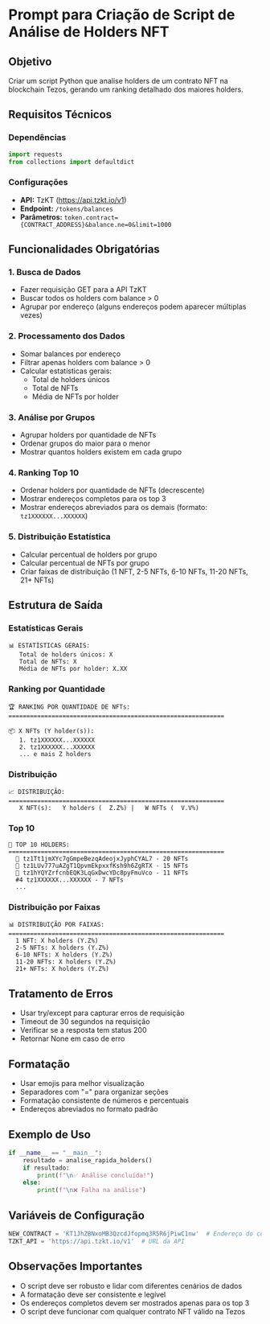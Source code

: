 # Prompt para Criação de Script de Análise de Holders NFT

## Objetivo
Criar um script Python que analise holders de um contrato NFT na blockchain Tezos, gerando um ranking detalhado dos maiores holders.

## Requisitos Técnicos

### Dependências
```python
import requests
from collections import defaultdict
```

### Configurações
- **API:** TzKT (https://api.tzkt.io/v1)
- **Endpoint:** `/tokens/balances`
- **Parâmetros:** `token.contract={CONTRACT_ADDRESS}&balance.ne=0&limit=1000`

## Funcionalidades Obrigatórias

### 1. Busca de Dados
- Fazer requisição GET para a API TzKT
- Buscar todos os holders com balance > 0
- Agrupar por endereço (alguns endereços podem aparecer múltiplas vezes)

### 2. Processamento dos Dados
- Somar balances por endereço
- Filtrar apenas holders com balance > 0
- Calcular estatísticas gerais:
  - Total de holders únicos
  - Total de NFTs
  - Média de NFTs por holder

### 3. Análise por Grupos
- Agrupar holders por quantidade de NFTs
- Ordenar grupos do maior para o menor
- Mostrar quantos holders existem em cada grupo

### 4. Ranking Top 10
- Ordenar holders por quantidade de NFTs (decrescente)
- Mostrar endereços completos para os top 3
- Mostrar endereços abreviados para os demais (formato: `tz1XXXXXX...XXXXXX`)

### 5. Distribuição Estatística
- Calcular percentual de holders por grupo
- Calcular percentual de NFTs por grupo
- Criar faixas de distribuição (1 NFT, 2-5 NFTs, 6-10 NFTs, 11-20 NFTs, 21+ NFTs)

## Estrutura de Saída

### Estatísticas Gerais
```
📊 ESTATÍSTICAS GERAIS:
   Total de holders únicos: X
   Total de NFTs: X
   Média de NFTs por holder: X.XX
```

### Ranking por Quantidade
```
🏆 RANKING POR QUANTIDADE DE NFTs:
============================================================

📦 X NFTs (Y holder(s)):
   1. tz1XXXXXX...XXXXXX
   2. tz1XXXXXX...XXXXXX
   ... e mais Z holders
```

### Distribuição
```
📈 DISTRIBUIÇÃO:
============================================================
   X NFT(s):   Y holders (  Z.Z%) |   W NFTs (  V.V%)
```

### Top 10
```
🥇 TOP 10 HOLDERS:
============================================================
  🥇 tz1Tt1jmXYc7gGmpeBezqAdeojxJyphCYAL7 - 20 NFTs
  🥈 tz1LUv777uAZgT1QpvmEkpxxfKsh9h6ZgRTX - 15 NFTs
  🥉 tz1hYQYZrfcnbEQK3LqGxDwcYDc8pyFmuVco - 11 NFTs
  #4 tz1XXXXXX...XXXXXX - 7 NFTs
  ...
```

### Distribuição por Faixas
```
📊 DISTRIBUIÇÃO POR FAIXAS:
============================================================
  1 NFT: X holders (Y.Z%)
  2-5 NFTs: X holders (Y.Z%)
  6-10 NFTs: X holders (Y.Z%)
  11-20 NFTs: X holders (Y.Z%)
  21+ NFTs: X holders (Y.Z%)
```

## Tratamento de Erros
- Usar try/except para capturar erros de requisição
- Timeout de 30 segundos na requisição
- Verificar se a resposta tem status 200
- Retornar None em caso de erro

## Formatação
- Usar emojis para melhor visualização
- Separadores com "=" para organizar seções
- Formatação consistente de números e percentuais
- Endereços abreviados no formato padrão

## Exemplo de Uso
```python
if __name__ == "__main__":
    resultado = analise_rapida_holders()
    if resultado:
        print(f"\n✅ Análise concluída!")
    else:
        print(f"\n❌ Falha na análise")
```

## Variáveis de Configuração
```python
NEW_CONTRACT = 'KT1JhZBNxoMB3QzcdJfopmq3R5R6jPiwC1nw'  # Endereço do contrato
TZKT_API = 'https://api.tzkt.io/v1'  # URL da API
```

## Observações Importantes
- O script deve ser robusto e lidar com diferentes cenários de dados
- A formatação deve ser consistente e legível
- Os endereços completos devem ser mostrados apenas para os top 3
- O script deve funcionar com qualquer contrato NFT válido na Tezos 